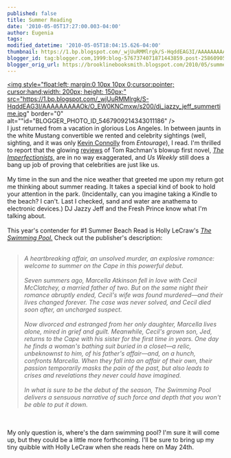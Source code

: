 ```yaml
---
published: false
title: Summer Reading
date: '2010-05-05T17:27:00.003-04:00'
author: Eugenia
tags: 
modified_datetime: '2010-05-05T18:04:15.626-04:00'
thumbnail: https://1.bp.blogspot.com/_wjUuRMMlrgk/S-HqddEAG3I/AAAAAAAAAOk/O_EW0KNCmxw/s72-c/dj_jazzy_jeff_summertime.jpg
blogger_id: tag:blogger.com,1999:blog-5767374071871443859.post-2586090529042724878
blogger_orig_url: https://brooklinebooksmith.blogspot.com/2010/05/summer-reading.html
---
```


<a onblur="try {parent.deselectBloggerImageGracefully();} catch(e) {}" href="https://1.bp.blogspot.com/_wjUuRMMlrgk/S-HqddEAG3I/AAAAAAAAAOk/O_EW0KNCmxw/s1600/dj_jazzy_jeff_summertime.jpg"><img style="float:left; margin:0 10px 10px 0;cursor:pointer; cursor:hand;width: 200px; height: 150px;" src="https://1.bp.blogspot.com/_wjUuRMMlrgk/S-HqddEAG3I/AAAAAAAAAOk/O_EW0KNCmxw/s200/dj_jazzy_jeff_summertime.jpg" border="0" alt=""id="BLOGGER_PHOTO_ID_5467909214343011186" /></a><br />I just returned from a vacation in glorious Los Angeles. In between jaunts in the white Mustang convertible we rented and celebrity sightings (well, sighting, and it was only <a href="https://en.wikipedia.org/wiki/Kevin_Connolly_(actor)">Kevin Connolly</a> from <i>Entourage</i>), I read. I'm thrilled to report that the glowing <a href="https://www.nytimes.com/2010/05/02/books/review/Buckley-t.html">reviews</a> of Tom Rachman's blowup first novel, <a href="https://www.nytimes.com/2010/05/02/books/review/Buckley-t.html"><i>The Imperfectionists,</i></a> are in no way exaggerated, and <i>Us Weekly</i> still does a bang up job of proving that celebrities are just like us.<br /><br />My time in the sun and the nice weather that greeted me upon my return got me thinking about summer reading. It takes a special kind of book to hold your attention in the park. (Incidentally, can you imagine taking a Kindle to the beach? I can't. Last I checked, sand and water are anathema to electronic devices.) DJ Jazzy Jeff and the Fresh Prince know what I'm talking about. <br /><br />This year's contender for #1 Summer Beach Read is Holly LeCraw's <a href="https://www.brooklinebooksmith-shop.com/book/9780385531931"><i>The Swimming Pool.</i></a> Check out the publisher's description:<br /><br /><blockquote><i>A heartbreaking affair, an unsolved murder, an explosive romance: welcome to summer on the Cape in this powerful debut.<br /><br />Seven summers ago, Marcella Atkinson fell in love with Cecil McClatchey, a married father of two. But on the same night their romance abruptly ended, Cecil's wife was found murdered—and their lives changed forever. The case was never solved, and Cecil died soon after, an uncharged suspect.<br /><br />Now divorced and estranged from her only daughter, Marcella lives alone, mired in grief and guilt. Meanwhile, Cecil's grown son, Jed, returns to the Cape with his sister for the first time in years. One day he finds a woman's bathing suit buried in a closet—a relic, unbeknownst to him, of his father's affair—and, on a hunch, confronts Marcella. When they fall into an affair of their own, their passion temporarily masks the pain of the past, but also leads to crises and revelations they never could have imagined.<br /><br />In what is sure to be the debut of the season, The Swimming Pool delivers a sensuous narrative of such force and depth that you won't be able to put it down.</i></blockquote><br /><br />My only question is, where's the darn swimming pool? I'm sure it will come up, but they could be a little more forthcoming. I'll be sure to bring up my tiny quibble with Holly LeCraw when she reads here on May 24th.